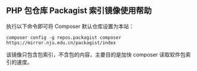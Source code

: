 ## PHP 包仓库 Packagist 索引镜像使用帮助

执行以下命令即可将 Composer 默认仓库设置为本站：

```
composer config -g repos.packagist composer https://mirror.nju.edu.cn/packagist/index
```

该镜像只包含包索引，不含包的内容，主要目的是加快 composer 读取软件包索引的速度。
